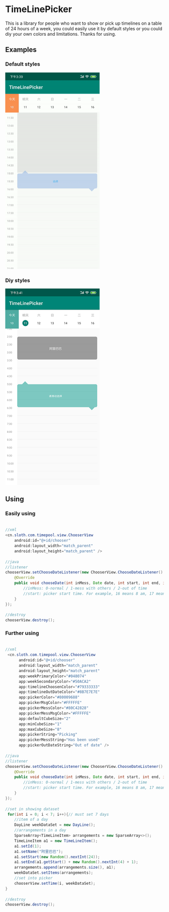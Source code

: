 # TimeLinePicker
This is a library for people who want to show or pick up timelines on a table of 24 hours of a week, you could easily use it by default styles or you could diy your own colors and limitations. Thanks for using.

## Examples
### Default styles
![](examples/example.gif)

### Diy styles
![](examples/diy.png)

## Using

### Easily using

```java

//xml
<cn.sloth.com.timepool.view.ChooserView
    android:id="@+id/chooser"
    android:layout_width="match_parent"
    android:layout_height="match_parent" />

//java
//listener
chooserView.setChooseDateListener(new ChooserView.ChooseDateListener() {
    @Override
    public void chooseDate(int inMess, Date date, int start, int end, int weekIndex) {
        //inMess: 0-normal / 1-mess with others / 2-out of time
        //start: picker start time. For example, 16 means 8 am, 17 means 8.30 am
    }
});

//destroy
chooserView.destroy();

```


### Further using

```java

//xml
 <cn.sloth.com.timepool.view.ChooserView
      android:id="@+id/chooser"
      android:layout_width="match_parent"
      android:layout_height="match_parent"
      app:weekPrimaryColor="#048074"
      app:weekSecondaryColor="#50ACA2"
      app:timelineChoosenColor="#79333333"
      app:timelineOutDateColor="#8B7E7E7E"
      app:pickerColor="#80009688"
      app:pickerMsgColor="#FFFFFE"
      app:pickerMessColor="#80C42828"
      app:pickerMessMsgColor="#FFFFFE"
      app:defaultCubeSize="2"
      app:minCubeSize="1"
      app:maxCubeSize="8"
      app:pickerString="Picking"
      app:pickerMessString="Has been used"
      app:pickerOutDateString="Out of date" />

//java
//listener
chooserView.setChooseDateListener(new ChooserView.ChooseDateListener() {
    @Override
    public void chooseDate(int inMess, Date date, int start, int end, int weekIndex) {
        //inMess: 0-normal / 1-mess with others / 2-out of time
        //start: picker start time. For example, 16 means 8 am, 17 means 8.30 am
    }
});

//set in showing dataset
 for(int i = 0; i < 7; i++){// must set 7 days
    //item of a day
    DayLine weekDataSet = new DayLine();
    //arrangements in a day
    SparseArray<TimeLineItem> arrangements = new SparseArray<>();
    TimeLineItem a1 = new TimeLineItem();
    a1.setId(1);
    a1.setName("阿里巴巴");
    a1.setStart(new Random().nextInt(24));
    a1.setEnd(a1.getStart() + new Random().nextInt(4) + 1);
    arrangements.append(arrangements.size(), a1);
    weekDataSet.setItems(arrangements);
    //set into picker
    chooserView.setTime(i, weekDataSet);
}

//destroy
chooserView.destroy();

```
